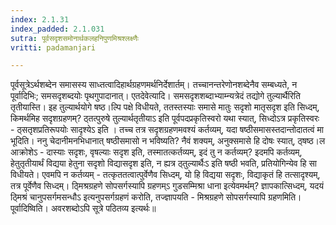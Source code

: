 ```yaml
---
index: 2.1.31
index_padded: 2.1.031
sutra: पूर्वसदृशसमोनार्थकलहनिपुणमिश्रश्लक्ष्णैः
vritti: padamanjari

---
```

  पूर्वसूत्रेऽर्थशब्देन समासस्य साध्तत्वादिहार्थग्रहणमर्थनिर्देशार्तम्। तच्चानन्तरेणोनशब्देनैव सम्बध्यते, न पूर्वादिभिः; समसदृशब्दयोः पृथगुपादानात्। एतदेवेत्यादि। समसदृशशब्दाभ्याम्न्यत्रेदं तद्योगे तुल्यार्थैरिति तृतीयास्ति। इह तुल्यार्थयोगे षष्ठ।ल्पि पक्षे विधीयते, ततस्तस्याः समासे मातुः सदृशो मातृसदृश इति सिध्दम्, किमर्थमिह सदृशग्रहणम्? ठ्तत्पुरुषे तुल्यार्थतृतीयाऽ इति पूर्वपदप्रकृतिस्वरो यथा स्यात्, सिध्दोऽत्र प्रकृतिस्वरः - ठ्सतृशप्रतिरूपयोः सादृश्येऽ इति । तच्च तत्र सदृशग्रहणमवश्यं कर्तव्यम्, यदा षष्ठीसमासस्तदान्तोदातत्वं मा भूदिति। ननु चेदानीमनभिधानात् षष्ठीसमासो न भविष्यति? नैवं शक्यम्, अनुक्समासे हि दोषः स्यात्,  ठ्षष्ठ।ल आक्रोशेऽ - दास्याः सदृशः, वृषल्याः सदृश इति, तस्मातत्कर्तव्यम्, इदं तु न कर्तव्यम्? इदमपि कर्तव्यम्, हेतुतृतीयार्थं विद्यया हेतुना सदृशो विद्यासदृश इति, न ह्यत्र ठ्तुल्यार्थैःऽ इति षष्ठी भवति, प्रतियोगिन्येव हि सा विधीयते। एवमपि न कर्तव्यम् - तत्कृततत्वात्पुर्वेणैव सिध्दम्, यो हि विद्यया सदृशः, विद्याकृतं हि तत्सादृश्यम्, तत्र पूर्वेणैव सिध्दम्। ठ्मिश्रग्रहणे सोपसर्गस्यापि ग्रहणम्ऽ गुडसम्मिश्रा धाना इत्येवमर्थम्? ज्ञापकात्सिध्दम्, यदयं ठ्मिश्रं चानुपसर्गमसन्धौऽ इत्यनुपसर्गग्रहणं करोति, तज्ज्ञापयति - मिश्रग्रहणे सोपसर्गस्यापि ग्रहणमिति। पूर्वादिष्विति। अवरशब्दोऽपि सूत्रे पठितव्य इत्यर्थः॥